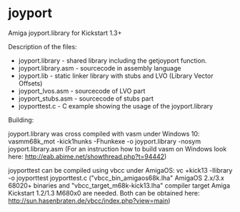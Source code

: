 # joyport
Amiga joyport.library for Kickstart 1.3+

Description of the files:

+ joyport.library - shared library including the getjoyport function.
+ joyport.library.asm - sourcecode in assembly language
+ joyport.lib - static linker library with stubs and LVO (Library Vector Offsets)
+ joyport_lvos.asm - sourcecode of LVO part
+ joyport_stubs.asm - sourcecode of stubs part
+ joyporttest.c - C example showing the usage of the joyport.library

Building:

joyport.library was cross compiled with vasm under Windows 10:
vasmm68k_mot -kick1hunks -Fhunkexe -o joyport.library -nosym joyport.library.asm
(For an instruction how to build vasm on Windows look here: http://eab.abime.net/showthread.php?t=94442)


joyporttest can be compiled using vbcc under AmigaOS:
vc +kick13 -llibrary -o joyporttest joyporttest.c
("vbcc_bin_amigaos68k.lha" AmigaOS 2.x/3.x 68020+ binaries and "vbcc_target_m68k-kick13.lha" compiler target Amiga Kickstart 1.2/1.3 M680x0 are needed. Both can be obtained here: http://sun.hasenbraten.de/vbcc/index.php?view=main)
